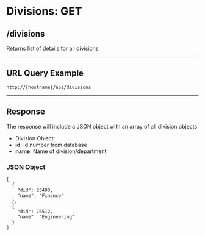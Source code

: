 # Divisions: GET

## /divisions

Returns list of details for all divisions

---

## URL Query Example

```
http://{hostname}/api/divisions
```

---

## Response

The response will include a JSON object with an array of all division objects

- Division Object:
 - **id**: Id number from database
 - **name**: Name of division/department

### JSON Object

```
[
  {
    "did": 23490,
    "name": "Finance"
  },
  {
    "did": 76512,
	"name": "Engineering"
  }
]
```
